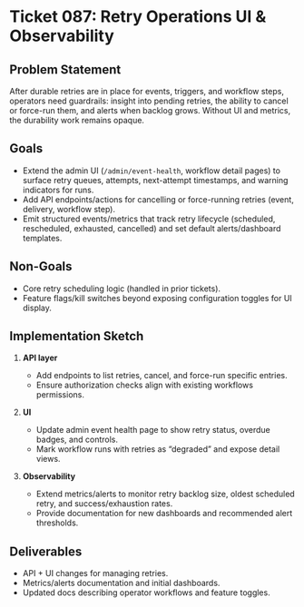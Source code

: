 # Ticket 087: Retry Operations UI & Observability

## Problem Statement
After durable retries are in place for events, triggers, and workflow steps, operators need guardrails: insight into pending retries, the ability to cancel or force-run them, and alerts when backlog grows. Without UI and metrics, the durability work remains opaque.

## Goals
- Extend the admin UI (`/admin/event-health`, workflow detail pages) to surface retry queues, attempts, next-attempt timestamps, and warning indicators for runs.
- Add API endpoints/actions for cancelling or force-running retries (event, delivery, workflow step).
- Emit structured events/metrics that track retry lifecycle (scheduled, rescheduled, exhausted, cancelled) and set default alerts/dashboard templates.

## Non-Goals
- Core retry scheduling logic (handled in prior tickets).
- Feature flags/kill switches beyond exposing configuration toggles for UI display.

## Implementation Sketch
1. **API layer**
   - Add endpoints to list retries, cancel, and force-run specific entries.
   - Ensure authorization checks align with existing workflows permissions.

2. **UI**
   - Update admin event health page to show retry status, overdue badges, and controls.
   - Mark workflow runs with retries as “degraded” and expose detail views.

3. **Observability**
   - Extend metrics/alerts to monitor retry backlog size, oldest scheduled retry, and success/exhaustion rates.
   - Provide documentation for new dashboards and recommended alert thresholds.

## Deliverables
- API + UI changes for managing retries.
- Metrics/alerts documentation and initial dashboards.
- Updated docs describing operator workflows and feature toggles.
